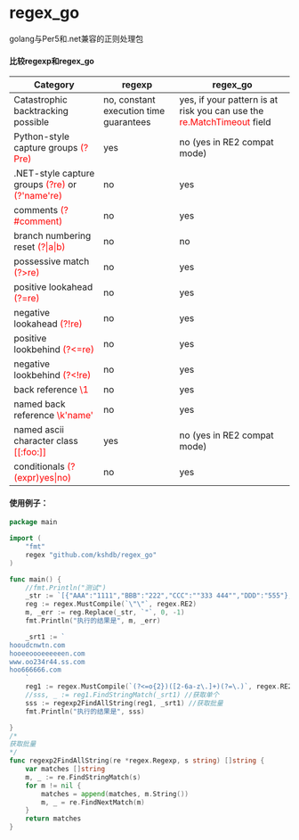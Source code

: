 # regex_go
golang与Per5和.net兼容的正则处理包

#### 比较regexp和regex_go

|Category |regexp |regex_go|
| --- | --- | --- |
|Catastrophic backtracking possible	|no, constant execution time guarantees	|yes, if your pattern is at risk you can use the <font color="#ff0000">re.MatchTimeout</font> field|
|Python-style capture groups <font color="#ff0000">(?P<name>re)</font>|	yes	|no (yes in RE2 compat mode)
|.NET-style capture groups <font color="#ff0000">(?<name>re)</font> or <font color="#ff0000">(?'name're)</font>|	no|	yes|
|comments <font color="#ff0000">(?#comment)</font>|	no|	yes|
|branch numbering reset <font color="#ff0000">(?\|a\|b)</font>	|no	|no|
|possessive match <font color="#ff0000">(?>re)</font> |	no|	yes|
|positive lookahead <font color="#ff0000">(?=re)</font>|	no|	yes|
|negative lookahead <font color="#ff0000">(?!re)</font>|	no|	yes|
|positive lookbehind <font color="#ff0000">(?<=re)</font>|	no|	yes|
|negative lookbehind <font color="#ff0000">(?<!re)</font>|	no|	yes|
|back reference <font color="#ff0000">\1</font>|	no|	yes|
|named back reference <font color="#ff0000">\k'name'</font>|	no|	yes|
|named ascii character class <font color="#ff0000">[[:foo:]]</font>|	yes|	no (yes in RE2 compat mode)|
|conditionals <font color="#ff0000">(?(expr)yes\|no)</font>|	no|	yes|

#### 使用例子：
```go
package main

import (
	"fmt"
	regex "github.com/kshdb/regex_go"
)

func main() {
	//fmt.Println("测试")
	_str := `[{"AAA":"1111","BBB":"222","CCC":""333 444"","DDD":"555"},{"AAA":"1111","BBB":"222","CCC":""333 444"","DDD":"555"},{"AAA":"1111","BBB":"222","CCC":""333 444"","DDD":"555"},{"AAA":"1111","BBB":""333 444"","CCC":"555","DDD":""}]`
	reg := regex.MustCompile(`\"\"`, regex.RE2)
	m, _err := reg.Replace(_str, `"`, 0, -1)
	fmt.Println("执行的结果是", m, _err)

	_srt1 := `
hooudcnwtn.com 
hooeeoooeeeeeen.com 
www.oo234r44.ss.com 
hoo666666.com
	`
	reg1 := regex.MustCompile(`(?<=o{2})([2-6a-z\.]+)(?=\.)`, regex.RE2)
	//sss, _ := reg1.FindStringMatch(_srt1) //获取单个
	sss := regexp2FindAllString(reg1, _srt1) //获取批量
	fmt.Println("执行的结果是", sss)

}
/*
获取批量
*/
func regexp2FindAllString(re *regex.Regexp, s string) []string {
	var matches []string
	m, _ := re.FindStringMatch(s)
	for m != nil {
		matches = append(matches, m.String())
		m, _ = re.FindNextMatch(m)
	}
	return matches
}

```